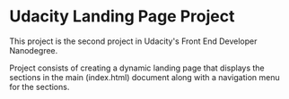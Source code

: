 # Udacity Landing Page Project

This project is the second project in Udacity's Front End Developer Nanodegree.

Project consists of creating a dynamic landing page that displays the sections in the main (index.html) document along with a navigation menu for the sections.
